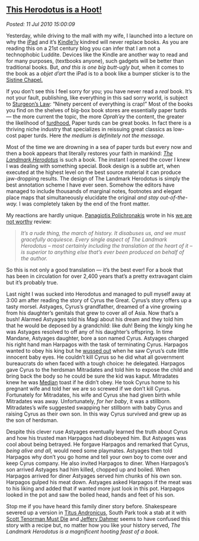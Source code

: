  
[This Herodotus is a Hoot!](https://bakerjd99.wordpress.com/2010/07/11/this-herodotus-is-a-hoot/)
------------------------------------------------------------------------------------------------

*Posted: 11 Jul 2010 15:00:09*

Yesterday, while driving to the mall with my wife, I launched into a
lecture on why the
[iPad](https://news.cnet.com/8301-17852\_3-20004899-71.html) and it’s
[Kindle’ly](https://www.amazon.com/Kindle-Wireless-Reading-Display-Globally/dp/B0015T963C)
kindred will never replace books. As you are reading this on a 21st
century blog you can infer that I am not a technophobic Luddite. Devices
like the Kindle are another way to read and for many purposes,
(textbooks anyone), such gadgets will be better than traditional books.
But, *and this is one big butt-ugly but*, when it comes to the book as a
*objet d’art* the iPad is to a book like a bumper sticker is to the
[Sistine
Chapel.](https://www.wga.hu/frames-e.html?/html/m/michelan/3sistina/)

If you don’t see this I feel sorry for you; you have never read a *real*
book. It’s not your fault, publishing, like everything in this sad sorry
world, is subject to [Sturgeon’s
Law](https://en.wikipedia.org/wiki/Sturgeon's\_Law): “Ninety percent of
everything is crap!” Most of the books you find on the shelves of
big-box book stores are essentially paper turds — the more current the
topic, the more *Oprah’ey* the content, the greater the likelihood of
[turdhood.](https://www.amazon.com/Dreams-My-Father-Story-Inheritance/dp/1400082773)
Paper turds can be great books. In fact there is a thriving niche
industry that specializes in reissuing great classics as low-cost paper
turds. Here *the medium is definitely not the message.*

Most of the time we are drowning in a sea of paper turds but every now
and then a book appears that literally restores your faith in mankind:
*[The Landmark
Herodotus](https://www.amazon.com/Landmark-Herodotus-Histories/dp/0375421092)*
is such a book. The instant I opened the cover I knew I was dealing with
something special. Book design is a subtle art, when executed at the
highest level on the best source material it can produce jaw-dropping
results. The design of The Landmark Herodotus is simply the best
annotation scheme I have ever seen. Somehow the editors have managed to
include thousands of marginal notes, footnotes and elegant place maps
that simultaneously elucidate the original *and stay out-of-the-way.* I
was completely taken by the end of the front matter.

My reactions are hardly unique. [Panagiotis
Polichronakis](https://www.openlettersmonthly.com/december-landfall/)
wrote in his [we are not
worthy](https://www.youtube.com/watch?v=-FucbvoFFy0) review:

> *It’s a rude thing, the march of history. It disabuses us, and we must
> gracefully acquiesce. Every single aspect of The Landmark Herodotus –
> most certainly including the translation at the heart of it – is
> superior to anything else that’s ever been produced on behalf of the
> author.*

So this is not only a good translation — it’s the best ever! For a book
that has been in circulation for over 2,400 years that’s a pretty
extravagant claim but it’s probably true.

Last night I was sucked into Herodotus and managed to pull myself away
at 3:00 am after reading the story of Cyrus the Great. Cyrus’s story
offers up a tasty morsel. Astyages, Cyrus’s grandfather, dreamed of a
vine growing from his daughter’s genitals that grew to cover all of
Asia. Now that’s a bush! Alarmed Astyages told his Magi about his dream
and they told him that he would be deposed by a grandchild: like duh!
Being the kingly king he was Astyages resolved to off any of his
daughter’s offspring. In time Mandane, Astyages daughter, bore a son
named Cyrus. Astyages charged his right hand man Harpagos with the task
of terminating Cyrus. Harpagos wanted to obey his king but he [wussed
out](https://en.wiktionary.org/wiki/wuss\_out) when he saw Cyrus’s cute
little innocent baby eyes. He couldn’t kill Cyrus so he did what all
government bureaucrats do when faced with a tough choice: he delegated.
Harpagos gave Cyrus to the herdsman Mitradates and told him to expose
the child and bring back the body so he could be sure the kid was kaput.
Mitradates knew he was
[Median](https://www.iranchamber.com/history/median/median.php) toast if
he didn’t obey. He took Cyrus home to his pregnant wife and told her we
are so screwed if we don’t kill Cyrus. Fortunately for Mitradates, his
wife and Cyrus she had given birth while Mitradates was away.
Unfortunately, *for her baby*, it was a stillborn. Mitradates’s wife
suggested swapping her stillborn with baby Cyrus and raising Cyrus as
their own son. In this way Cyrus survived and grew up as the son of
herdsman.

Despite this clever ruse Astyages eventually learned the truth about
Cyrus and how his trusted man Harpagos had disobeyed him. But Astyages
was cool about being betrayed. He forgave Harpagos and remarked that
Cyrus, *being alive and all,* would need some playmates. Astyages then
told Harpagos why don’t you go home and tell your own boy to come over
and keep Cyrus company. He also invited Harpagos to diner. When
Harpagos’s son arrived Astyages had him killed, chopped up and boiled.
When Harpagos arrived for diner Astyages served him chunks of his own
son. Harpagos gulped his meat down. Astyages asked Harpagos if the meat
was to his liking and added that if wanted more just look in this pot.
Harpagos looked in the pot and saw the boiled head, hands and feet of
his son.

Stop me if you have heard this family diner story before. Shakespeare
severed up a version in [Titus
Andronicus](https://shakespeare.mit.edu/titus/full.html), South Park took
a stab at it with [Scott Tenorman Must
Die](https://www.southparkstudios.com/guide/501) and [Jeffery
Dahmer](https://en.wikipedia.org/wiki/Jeffrey\_Dahmer) seems to have
confused this story with a recipe but, no matter how you like your
history served, *The Landmark Herodotus is a magnificent hooting feast
of a book.*
